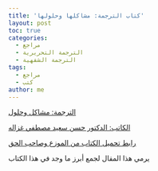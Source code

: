 ```yaml
---
title: 'كتاب الترجمة: مشاكلها وحلولها'
layout: post
toc: true
categories:
  - مراجع
  - الترجمة التحريرية
  - الترجمة الشفهية
tags:
  - مراجع
  - كتب
author: me
---
```


<i class="fas fa-book"> </i>[الترجمة: مشاكل وحلول](https://www.goodreads.com/book/show/5655913-translation-as-problems-and-solutions)

<i class="fas fa-user-circle"> </i>[الكاتب: الدكتور حسن سعيد مصطفي غزاله](https://uqu.edu.sa/hsghazala/App/CV)

<i class="fas fa-file-download"> </i>[رابط تحميل الكتاب من الموزع وصاحب الحق](https://drive.uqu.edu.sa/_/ofahmawii/files/Translation%202-ilovepdf-compressed.pdf)

يرمي هذا المقال لجمع أبرز ما وجد في هذا الكتاب
